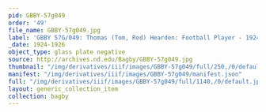 ```yaml
---
pid: GBBY-57g049
order: '49'
file_name: GBBY-57g049.jpg
label: 'GBBY 57G/049: Thomas (Tom, Red) Hearden: Football Player - 1924-1926'
_date: 1924-1926
object_type: glass plate negative
source: http://archives.nd.edu/Bagby/GBBY-57g049.jpg
thumbnail: "/img/derivatives/iiif/images/GBBY-57g049/full/250,/0/default.jpg"
manifest: "/img/derivatives/iiif/images/GBBY-57g049/manifest.json"
full: "/img/derivatives/iiif/images/GBBY-57g049/full/1140,/0/default.jpg"
layout: generic_collection_item
collection: bagby
---
```

